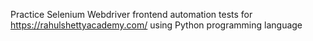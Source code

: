 Practice Selenium Webdriver frontend automation tests for https://rahulshettyacademy.com/ using Python programming language 
